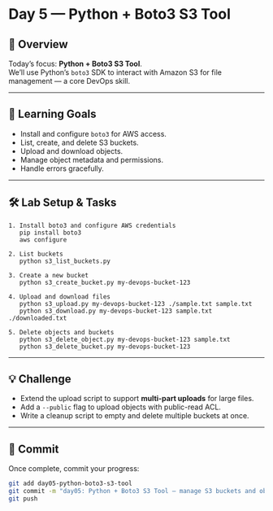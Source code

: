 # Day 5 — Python + Boto3 S3 Tool

## 📖 Overview
Today’s focus: **Python + Boto3 S3 Tool**.  
We’ll use Python’s `boto3` SDK to interact with Amazon S3 for file management — a core DevOps skill.

---

## 🎯 Learning Goals
- Install and configure `boto3` for AWS access.  
- List, create, and delete S3 buckets.  
- Upload and download objects.  
- Manage object metadata and permissions.  
- Handle errors gracefully.  

---

## 🛠️ Lab Setup & Tasks

```text
1. Install boto3 and configure AWS credentials
   pip install boto3
   aws configure

2. List buckets
   python s3_list_buckets.py

3. Create a new bucket
   python s3_create_bucket.py my-devops-bucket-123

4. Upload and download files
   python s3_upload.py my-devops-bucket-123 ./sample.txt sample.txt
   python s3_download.py my-devops-bucket-123 sample.txt ./downloaded.txt

5. Delete objects and buckets
   python s3_delete_object.py my-devops-bucket-123 sample.txt
   python s3_delete_bucket.py my-devops-bucket-123
```

---

## 💡 Challenge
- Extend the upload script to support **multi-part uploads** for large files.  
- Add a `--public` flag to upload objects with public-read ACL.  
- Write a cleanup script to empty and delete multiple buckets at once.  

---

## 📌 Commit
Once complete, commit your progress:
```bash
git add day05-python-boto3-s3-tool
git commit -m "day05: Python + Boto3 S3 Tool — manage S3 buckets and objects"
git push
```
